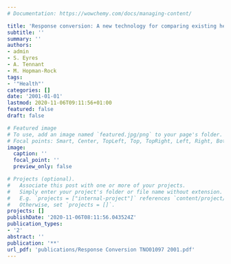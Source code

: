 ```yaml
---
# Documentation: https://wowchemy.com/docs/managing-content/

title: 'Response conversion: A new technology for comparing existing health information'
subtitle: ''
summary: ''
authors:
- admin
- S. Eyres
- A. Tennant
- M. Hopman-Rock
tags:
- '"Health"'
categories: []
date: '2001-01-01'
lastmod: 2020-11-06T09:11:56+01:00
featured: false
draft: false

# Featured image
# To use, add an image named `featured.jpg/png` to your page's folder.
# Focal points: Smart, Center, TopLeft, Top, TopRight, Left, Right, BottomLeft, Bottom, BottomRight.
image:
  caption: ''
  focal_point: ''
  preview_only: false

# Projects (optional).
#   Associate this post with one or more of your projects.
#   Simply enter your project's folder or file name without extension.
#   E.g. `projects = ["internal-project"]` references `content/project/deep-learning/index.md`.
#   Otherwise, set `projects = []`.
projects: []
publishDate: '2020-11-06T08:11:56.043524Z'
publication_types:
- '2'
abstract: ''
publication: '**'
url_pdf: 'publications/Response Conversion TNO01097 2001.pdf'
---
```

